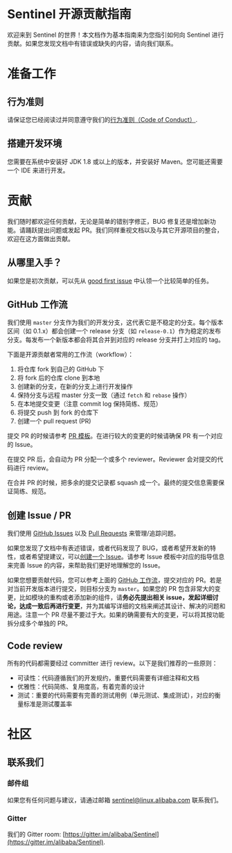 # Sentinel 开源贡献指南

欢迎来到 Sentinel 的世界！本文档作为基本指南来为您指引如何向 Sentinel 进行贡献。如果您发现文档中有错误或缺失的内容，请向我们联系。

# 准备工作

## 行为准则

请保证您已经阅读过并同意遵守我们的[行为准则（Code of Conduct）](https://github.com/alibaba/Sentinel/blob/master/CODE_OF_CONDUCT.md).

## 搭建开发环境

您需要在系统中安装好 JDK 1.8 或以上的版本，并安装好 Maven。您可能还需要一个 IDE 来进行开发。

# 贡献

我们随时都欢迎任何贡献，无论是简单的错别字修正，BUG 修复还是增加新功能。请踊跃提出问题或发起 PR。我们同样重视文档以及与其它开源项目的整合，欢迎在这方面做出贡献。

## 从哪里入手？

如果您是初次贡献，可以先从 [good first issue](https://github.com/alibaba/Sentinel/issues?q=is%3Aissue+is%3Aopen+label%3A%22good+first+issue%22) 中认领一个比较简单的任务。

## GitHub 工作流

我们使用 `master` 分支作为我们的开发分支，这代表它是不稳定的分支。每个版本区间（如 0.1.x）都会创建一个 release 分支（如 `release-0.1`）作为稳定的发布分支。每发布一个新版本都会将其合并到对应的 release 分支并打上对应的 tag。

下面是开源贡献者常用的工作流（workflow）：

1. 将仓库 fork 到自己的 GitHub 下
2. 将 fork 后的仓库 clone 到本地
3. 创建新的分支，在新的分支上进行开发操作
4. 保持分支与远程 master 分支一致（通过 `fetch` 和 `rebase` 操作）
5. 在本地提交变更（注意 commit log 保持简练、规范）
6. 将提交 push 到 fork 的仓库下
7. 创建一个 pull request (PR)

提交 PR 的时候请参考 [PR 模板](https://github.com/alibaba/Sentinel/blob/master/.github/PULL_REQUEST_TEMPLATE.md)。在进行较大的变更的时候请确保 PR 有一个对应的 Issue。

在提交 PR 后，会自动为 PR 分配一个或多个 reviewer。Reviewer 会对提交的代码进行 review。

在合并 PR 的时候，把多余的提交记录都 squash 成一个。最终的提交信息需要保证简练、规范。

## 创建 Issue / PR

我们使用 [GitHub Issues](https://github.com/alibaba/Sentinel/issues) 以及 [Pull Requests](https://github.com/alibaba/Sentinel/pulls) 来管理/追踪问题。

如果您发现了文档中有表述错误，或者代码发现了 BUG，或者希望开发新的特性，或者希望提建议，可以[创建一个 Issue](https://github.com/alibaba/Sentinel/issues/new)。请参考 Issue 模板中对应的指导信息来完善 Issue 的内容，来帮助我们更好地理解您的 Issue。

如果您想要贡献代码，您可以参考上面的 [GitHub 工作流](#github-工作流)，提交对应的 PR。若是对当前开发版本进行提交，则目标分支为 `master`。如果您的 PR 包含非常大的变更，比如模块的重构或者添加新的组件，请**务必先提出相关 issue，发起详细讨论，达成一致后再进行变更**，并为其编写详细的文档来阐述其设计、解决的问题和用途。注意一个 PR 尽量不要过于大。如果的确需要有大的变更，可以将其按功能拆分成多个单独的 PR。

## Code review

所有的代码都需要经过 committer 进行 review。以下是我们推荐的一些原则：

- 可读性：代码遵循我们的开发规约，重要代码需要有详细注释和文档
- 优雅性：代码简练、复用度高，有着完善的设计
- 测试：重要的代码需要有完善的测试用例（单元测试、集成测试），对应的衡量标准是测试覆盖率

# 社区

## 联系我们

### 邮件组

如果您有任何问题与建议，请通过邮箱 sentinel@linux.alibaba.com 联系我们。

### Gitter

我们的 Gitter room: [https://gitter.im/alibaba/Sentinel](https://gitter.im/alibaba/Sentinel).